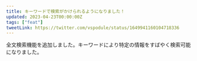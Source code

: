 ```yaml
---
title: キーワードで検索がかけられるようになりました！
updated: 2023-04-23T00:00:00Z
tags: ["feat"]
tweetLink: https://twitter.com/vspodule/status/1649941160104718336
---
```


全文検索機能を追加しました。キーワードにより特定の情報をすばやく検索可能になりました。